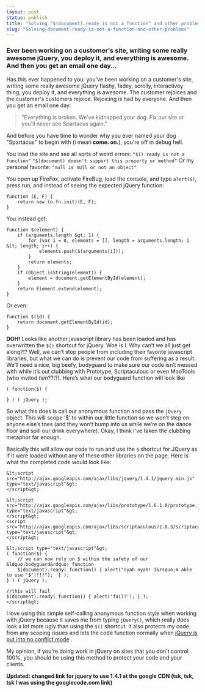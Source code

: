 ```yaml
---
layout: post
status: publish
title: 'Solving "$(document).ready is not a function" and other problems'
slug: "Solving-document-ready-is-not-a-function-and-other-problems"
---
```

### Ever been working on a customer's site, writing some really awesome jQuery, you deploy it, and everything is awesome. And then you get an email one day...

Has this ever happened to you: you've been working on a customer's site, writing some really awesome jQuery flashy, fadey, scrolly, interactivey thing, you deploy it, and everything is awesome. The customer rejoices and the customer's customers rejoice. Rejoicing is had by everyone. And then you get an email one day:

> "Everything is broken. We've kidnapped your dog. Fix our site or you'll never see Spartacus again."

And before you have time to wonder why you ever named your dog "Spartacus" to begin with (i mean **come. on.**), you're off in debug hell. 

You load the site and see all sorts of weird errors: `"$().ready is not a function"` `"$(document) doesn't support this property or method"` Or my personal favorite: `"null is null or not an object"`

You open up FireFox, activate FireBug, load the console, and type `alert($)`, press run, and instead of seeing the expected jQuery function:

    function (E, F) {
        return new (o.fn.init)(E, F);
    }
    
You instead get:

    function $(element) {
        if (arguments.length &gt; 1) {
            for (var i = 0, elements = [], length = arguments.length; i &lt; length; i++) {
                elements.push($(arguments[i]));
            }
            return elements;
        }
        if (Object.isString(element)) {
            element = document.getElementById(element);
        }
        return Element.extend(element);
    }

Or even:

    function $(id) {
        return document.getElementById(id);
    }

**DOH!** Looks like another javascript library has been loaded and has overwritten the `$()` shortcut for jQuery. Woe is I. Why can&rsquo;t we all just get along?!? Well, we can&rsquo;t stop people from including their favorite javascript libraries, but what we can do is prevent our code from suffering as a result. We&rsquo;ll need a nice, big beefy, bodyguard to make sure our code isn&rsquo;t messed with while it&rsquo;s out clubbing with Prototype, Scriptaculous or even MooTools (who invited *him*??!?). Here&rsquo;s what our bodyguard function will look like
    
    ( function($) {
    
    } ) ( jQuery );

So what this does is call our anonymous function and pass the `jQuery` object. This will scope &lsquo;$&rsquo; to within our little function so we won&rsquo;t step on anyone else&rsquo;s toes (and they won&rsquo;t bump into us while we&rsquo;re on the dance floor and spill our drink everywhere). Okay, I think I&#39;ve taken the clubbing metaphor far enough.

Basically this will allow our code to run and use the `$` shortcut for JQuery as if it were loaded without any of these other libraries on the page. Here is what the completed code would look like:
    
    &lt;script src="http://ajax.googleapis.com/ajax/libs/jquery/1.4.1/jquery.min.js" type="text/javascript"&gt;
    </script&gt;
    
    &lt;script src="http://ajax.googleapis.com/ajax/libs/prototype/1.6.1.0/prototype.js" type="text/javascript"&gt;
    </script&gt;
    <script src="http://ajax.googleapis.com/ajax/libs/scriptaculous/1.8.3/scriptaculous.js" type="text/javascript"&gt;
    </script&gt;
    
    &lt;script type="text/javascript"&gt;
    ( function($) {
        // we can now rely on $ within the safety of our &ldquo;bodyguard&rdquo; function
        $(document).ready( function() { alert("nyah nyah! I&rsquo;m able to use '$'!!!!");  } );
    } ) ( jQuery );
    
    //this will fail
    $(document).ready( function() { alert('fail?'); } );
    </script&gt;
    


I love using this simple self-calling anonymous function style when working with jQuery because it saves me from typing `jQuery()`, which really does look a lot more ugly than using the `$()` shortcut. It also protects my code from any scoping issues and lets the code function normally when [jQuery is put into no conflict mode][1] .

My opinion, if you're doing work in jQuery on sites that you don't control 100%, you should be using this method to protect your code and your clients.

**Updated: changed link for jquery to use 1.4.1 at the google CDN (tsk, tsk, tsk I was using the googlecode.com link)**


  [1]: http://docs.jquery.com/Core/jQuery.noConflict
